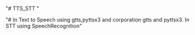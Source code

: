 "# TTS_STT "

"# In Text to Speech using gtts,pyttsx3 and corporation gtts and pyttsx3.
   In STT using SpeechRecognition" 

